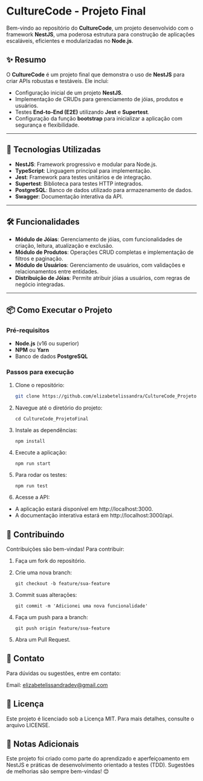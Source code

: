 # CultureCode - Projeto Final

Bem-vindo ao repositório do **CultureCode**, um projeto desenvolvido com o framework **NestJS**, uma poderosa estrutura para construção de aplicações escaláveis, eficientes e modularizadas no **Node.js**.

## ✨ Resumo

O **CultureCode** é um projeto final que demonstra o uso de **NestJS** para criar APIs robustas e testáveis. Ele inclui:

- Configuração inicial de um projeto **NestJS**.
- Implementação de CRUDs para gerenciamento de jóias, produtos e usuários.
- Testes **End-to-End (E2E)** utilizando **Jest** e **Supertest**.
- Configuração da função **bootstrap** para inicializar a aplicação com segurança e flexibilidade.

---

## 🚀 Tecnologias Utilizadas

- **NestJS**: Framework progressivo e modular para Node.js.
- **TypeScript**: Linguagem principal para implementação.
- **Jest**: Framework para testes unitários e de integração.
- **Supertest**: Biblioteca para testes HTTP integrados.
- **PostgreSQL**: Banco de dados utilizado para armazenamento de dados.
- **Swagger**: Documentação interativa da API.

---

## 🛠️ Funcionalidades

- **Módulo de Jóias**: Gerenciamento de jóias, com funcionalidades de criação, leitura, atualização e exclusão.
- **Módulo de Produtos**: Operações CRUD completas e implementação de filtros e paginação.
- **Módulo de Usuários**: Gerenciamento de usuários, com validações e relacionamentos entre entidades.
- **Distribuição de Jóias**: Permite atribuir jóias a usuários, com regras de negócio integradas.

---

## 📦 Como Executar o Projeto

### Pré-requisitos
- **Node.js** (v16 ou superior)
- **NPM** ou **Yarn**
- Banco de dados **PostgreSQL**

### Passos para execução
1. Clone o repositório:
   ```bash
   git clone https://github.com/elizabetelissandra/CultureCode_ProjetoFinal.git
   ```
2. Navegue até o diretório do projeto:

    ```
    cd CultureCode_ProjetoFinal
    ```

3. Instale as dependências:
    ```
    npm install
    ```
4. Execute a aplicação:
    ```
    npm run start
    ```

5. Para rodar os testes:
    ```
    npm run test
    ```
6. Acesse a API:

- A aplicação estará disponível em http://localhost:3000.
- A documentação interativa estará em http://localhost:3000/api.

## 🤝 Contribuindo
Contribuições são bem-vindas! Para contribuir:

1. Faça um fork do repositório.
2. Crie uma nova branch:
    ```
    git checkout -b feature/sua-feature
    
    ```
3. Commit suas alterações:
    ```
    git commit -m 'Adicionei uma nova funcionalidade'
    
    ```
4. Faça um push para a branch:

    ```
    git push origin feature/sua-feature
    
    ```
5. Abra um Pull Request.

## 📩 Contato
Para dúvidas ou sugestões, entre em contato:

Email: elizabetelissandradev@gmail.com
## 📝 Licença
Este projeto é licenciado sob a Licença MIT. Para mais detalhes, consulte o arquivo LICENSE.

## 📖 Notas Adicionais
Este projeto foi criado como parte do aprendizado e aperfeiçoamento em NestJS e práticas de desenvolvimento orientado a testes (TDD).
Sugestões de melhorias são sempre bem-vindas! 😊
